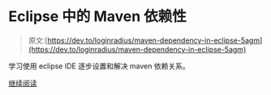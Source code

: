 # Eclipse 中的 Maven 依赖性

> 原文:[https://dev.to/loginradius/maven-dependency-in-eclipse-5agm](https://dev.to/loginradius/maven-dependency-in-eclipse-5agm)

学习使用 eclipse IDE 逐步设置和解决 maven 依赖关系。

[继续阅读](https://www.loginradius.com/engineering/blog/how-to-use-maven-dependency-in-eclipse/)